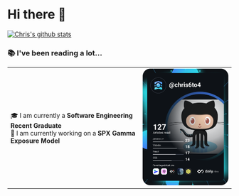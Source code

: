 # Hi there 👋

[![Chris's github stats](https://github-readme-stats.vercel.app/api?username=cxs7700&count_private=true&show_icons=true&theme=blueberry)](https://github.com/anuraghazra/github-readme-stats)

### 📚 I've been reading a lot...

<table>
<tr>
  <td valign="center">
    <div>🎓  I am currently a <b>Software Engineering Recent Graduate</b></div>
    <div>🔭  I am currently working on a <b>SPX Gamma Exposure Model</b></div>
  <td>
  <a href="https://app.daily.dev/chris6to4" target="_blank" rel="noopener noreferrer"><img src="https://github.com/cxs7700/cxs7700/blob/main/devcard.svg" width="300" alt="Chris's Dev Card"/></a>
  </td>
</tr>
</table>

<!--
**cxs7700/cxs7700** is a ✨ _special_ ✨ repository because its `README.md` (this file) appears on your GitHub profile.

Here are some ideas to get you started:

- 🔭 I’m currently working on ...
- 🌱 I’m currently learning ...
- 👯 I’m looking to collaborate on ...
- 🤔 I’m looking for help with ...
- 💬 Ask me about ...
- 📫 How to reach me: ...
- 😄 Pronouns: ...
- ⚡ Fun fact: ...
-->
